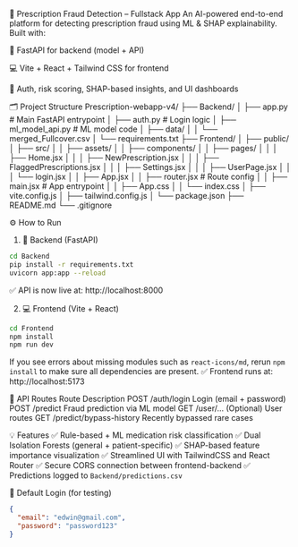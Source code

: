 🚀 Prescription Fraud Detection – Fullstack App
An AI-powered end-to-end platform for detecting prescription fraud using ML & SHAP explainability. Built with:

🧠 FastAPI for backend (model + API)

💻 Vite + React + Tailwind CSS for frontend

🔐 Auth, risk scoring, SHAP-based insights, and UI dashboards

🗂️ Project Structure
Prescription-webapp-v4/
├── Backend/
│   ├── app.py                  # Main FastAPI entrypoint
│   ├── auth.py                 # Login logic
│   ├── ml_model_api.py         # ML model code
│   ├── data/
│   │   └── merged_Fullcover.csv
│   └── requirements.txt
├── Frontend/
│   ├── public/
│   ├── src/
│   │   ├── assets/
│   │   ├── components/
│   │   ├── pages/
│   │   │   ├── Home.jsx
│   │   │   ├── NewPrescription.jsx
│   │   │   ├── FlaggedPrescriptions.jsx
│   │   │   ├── Settings.jsx
│   │   │   ├── UserPage.jsx
│   │   │   └── login.jsx
│   │   ├── App.jsx
│   │   ├── router.jsx          # Route config
│   │   ├── main.jsx            # App entrypoint
│   │   ├── App.css
│   │   └── index.css
│   ├── vite.config.js
│   ├── tailwind.config.js
│   └── package.json
├── README.md
└── .gitignore

⚙️ How to Run
1. 🔌 Backend (FastAPI)
```bash
cd Backend
pip install -r requirements.txt
uvicorn app:app --reload
```
✅ API is now live at: http://localhost:8000

2. 💻 Frontend (Vite + React)
```bash
cd Frontend
npm install
npm run dev
```
If you see errors about missing modules such as `react-icons/md`, rerun `npm install` to make sure all dependencies are present.
✅ Frontend runs at: http://localhost:5173

📌 API Routes
Route                     Description
POST /auth/login          Login (email + password)
POST /predict             Fraud prediction via ML model
GET /user/...             (Optional) User routes
GET /predict/bypass-history  Recently bypassed rare cases

💡 Features
✅ Rule-based + ML medication risk classification
✅ Dual Isolation Forests (general + patient-specific)
✅ SHAP-based feature importance visualization
✅ Streamlined UI with TailwindCSS and React Router
✅ Secure CORS connection between frontend-backend
✅ Predictions logged to `Backend/predictions.csv`

🔐 Default Login (for testing)
```json
{
  "email": "edwin@gmail.com",
  "password": "password123"
}
```
